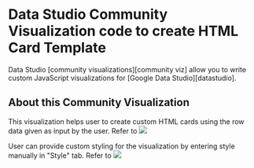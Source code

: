 # Data Studio Community Visualization code to create HTML Card Template

Data Studio [community visualizations][community viz] allow you to write custom
JavaScript visualizations for [Google Data Studio][datastudio].

## About this Community Visualization

This visualization helps user to create custom HTML cards using the row data given as input by the user. Refer to ![](https://github.com/googledatastudio/experimental-visualizations/blob/CustomHTMLCard/viz/CustomHTMLCard/HTML%20Card%20Template.png)

User can provide custom styling for the visualization by entering style manually in "Style" tab. Refer to ![](https://github.com/googledatastudio/experimental-visualizations/blob/CustomHTMLCard/viz/CustomHTMLCard/HTMLTemplate_Style.png)
